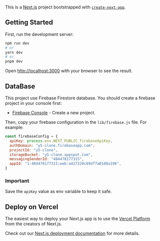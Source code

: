 This is a [Next.js](https://nextjs.org/) project bootstrapped with [`create-next-app`](https://github.com/vercel/next.js/tree/canary/packages/create-next-app).

## Getting Started

First, run the development server:

```bash
npm run dev
# or
yarn dev
# or
pnpm dev
```

Open [http://localhost:3000](http://localhost:3000) with your browser to see the result.


## DataBase

This project use Firebase Firestore database. You should create a firebase project in your console first:

- [Firebase Console](https://console.firebase.google.com/) - Create a new project.


Then, copy your firebase configuration in the `lib/firebase.js` file. For example:

```js
const firebaseConfig = {
  apiKey: process.env.NEXT_PUBLIC_firebaseApiKey,
  authDomain: "y5-clone.firebaseapp.com",
  projectId: "y5-clone",
  storageBucket: "y5-clone.appspot.com",
  messagingSenderId: "484478177315",
  appId: "1:484478177315:web:a427320c69df7a0188a196",
}
```

### Important

Save the `apiKey` value as env variable to keep it safe.

## Deploy on Vercel

The easiest way to deploy your Next.js app is to use the [Vercel Platform](https://vercel.com/new?utm_medium=default-template&filter=next.js&utm_source=create-next-app&utm_campaign=create-next-app-readme) from the creators of Next.js.

Check out our [Next.js deployment documentation](https://nextjs.org/docs/deployment) for more details.
